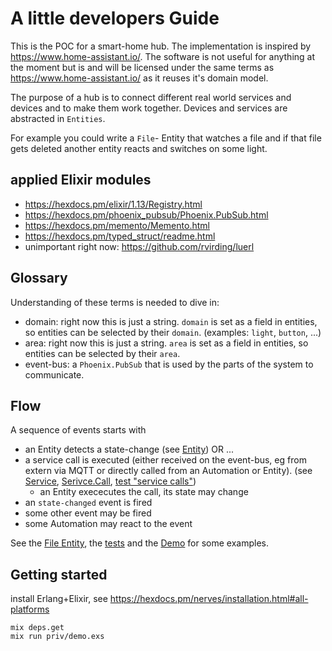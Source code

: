 # A little developers Guide

This is the POC for a smart-home hub. The implementation is inspired by https://www.home-assistant.io/. The software is not useful for anything at the moment but is and will be licensed under the same terms as https://www.home-assistant.io/ as it reuses it's domain model.

The purpose of a hub is to connect different real world services and devices and to make them work together.
Devices and services are abstracted in `Entities`.

For example you could write a `File`- Entity that watches a file and if that file gets deleted another entity reacts and switches on some light.

## applied Elixir modules

- https://hexdocs.pm/elixir/1.13/Registry.html
- https://hexdocs.pm/phoenix_pubsub/Phoenix.PubSub.html
- https://hexdocs.pm/memento/Memento.html
- https://hexdocs.pm/typed_struct/readme.html
- unimportant right now: https://github.com/rvirding/luerl

## Glossary

Understanding of these terms is needed to dive in:

- domain: right now this is just a string. `domain` is set as a field in entities, so entities can be selected by their `domain`. (examples: `light`, `button`, ...)
- area: right now this is just a string. `area` is set as a field in entities, so entities can be selected by their `area`.
- event-bus: a `Phoenix.PubSub` that is used by the parts of the system to communicate.

## Flow

A sequence of events starts with 
 - an Entity detects a state-change (see [Entity](lib/entity.ex)) OR ...
 - a service call is executed (either received on the event-bus, eg from extern via MQTT or directly called from an Automation or Entity). (see [Service](lib/service.ex), [Serivce.Call](lib/service/call.ex), [test "service calls"](test/entity/simple_test.exs))
   - an Entity exececutes the call, its state may change
 - an `state-changed` event is fired
 - some other event may be fired
 - some Automation may react to the event

See the [File Entity](lib/entity/file.ex), the [tests](test) and the [Demo](priv/demo.exs) for some examples.

## Getting started

install Erlang+Elixir, see https://hexdocs.pm/nerves/installation.html#all-platforms

```
mix deps.get
mix run priv/demo.exs
```


